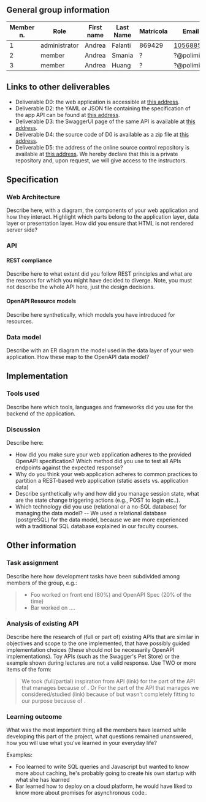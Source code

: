## General group information
| Member n. | Role | First name | Last Name | Matricola | Email address |
|-----------|---------------|------------|-----------|-----------|-----------------|
| 1 | administrator | Andrea | Falanti | 869429 | 10568850@polimi.it |
| 2 | member | Andrea | Smania | ? | ?@polimi.it |
| 3 | member | Andrea | Huang | ? | ?@polimi.it |

## Links to other deliverables
- Deliverable D0: the web application is accessible at [this
address](https://example.com).
- Deliverable D2: the YAML or JSON file containing the specification
of the app API can be found at [this
address](https://example.com/backend/spec.yaml).
- Deliverable D3: the SwaggerUI page of the same API is available at
[this address](https://example.com/backend/swaggerui).
- Deliverable D4: the source code of D0 is available as a zip file at
[this address](https://example.com/backend/app.zip).
- Deliverable D5: the address of the online source control repository
is available at [this address](https://github.com/AndreaFalanti/Hypermedia-2019-september.git). We hereby
declare that this is a private repository and, upon request, we will
give access to the instructors.

## Specification

### Web Architecture
Describe here, with a diagram, the components of your web application
and how they interact. Highlight which parts belong to the application
layer, data layer or presentation layer. How did you ensure that HTML is
not rendered server side?

### API

#### REST compliance
Describe here to what extent did you follow REST principles and what are
the reasons for which you might have decided to diverge. Note, you must
not describe the whole API here, just the design decisions.

#### OpenAPI Resource models
Describe here synthetically, which models you have introduced for
resources.

### Data model
Describe with an ER diagram the model used in the data layer of your web
application. How these map to the OpenAPI data model?

## Implementation

### Tools used
Describe here which tools, languages and frameworks did you use for the
backend of the application.

### Discussion
Describe here:
- How did you make sure your web application adheres to the provided
OpenAPI specification? Which method did you use to test all APIs
endpoints against the expected response?
- Why do you think your web application adheres to common practices to
partition a REST-based web application (static assets vs.
application data)
- Describe synthetically why and how did you manage session state,
what are the state change triggering actions (e.g., POST to login
etc..).
- Which technology did you use (relational or a no-SQL database) for
managing the data model?
-- We used a relational database (postgreSQL) for the data model,
because we are more experienced with a traditional SQL database
explained in our faculty courses.

## Other information

### Task assignment
Describe here how development tasks have been subdivided among members
of the group, e.g.:
> - Foo worked on front end (80%) and OpenAPI Spec (20% of the time)
> - Bar worked on ....

### Analysis of existing API
Describe here the research of (full or part of) existing APIs that are similar
in objectives and scope to the one implemented, that have possibly guided
implementation choices (these should not be necessarily OpenAPI
implementations). Toy APIs (such as the Swagger's Pet Store) or the example
shown during lectures are not a valid response.
Use TWO or more items of the form:
> We took (full/partial) inspiration from API <XYZ>(link) for the part of the
> API that manages <ABC> because of <REASON>.
Or
> For the part of the API that manages <ABC> we considered/studied <XYZ>(link)
> because of <REASON> but wasn't completely fitting to our purpose because of
> <REASON>.

### Learning outcome
What was the most important thing all the members have learned while
developing this part of the project, what questions remained unanswered,
how you will use what you've learned in your everyday life?

Examples:
- Foo learned to write SQL queries and Javascript but wanted to know
more about caching, he's probably going to create his own startup
with what she has learned
- Bar learned how to deploy on a cloud platform, he would have liked
to know more about promises for asynchronous code..